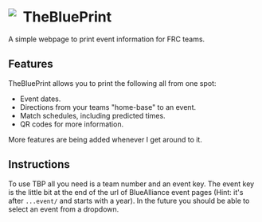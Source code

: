 # ![&nbsp;](https://i.postimg.cc/d1JzGWDd/logo-docs.png) TheBluePrint

A simple webpage to print event information for FRC teams.

## Features

TheBluePrint allows you to print the following all from one spot:
- Event dates.
- Directions from your teams "home-base" to an event.
- Match schedules, including predicted times.
- QR codes for more information.

More features are being added whenever I get around to it.

## Instructions

To use TBP all you need is a team number and an event key. The event key is the little bit at the end of the url of BlueAlliance event pages (Hint: it's after `...event/` and starts with a year). In the future you should be able to select an event from a dropdown.
